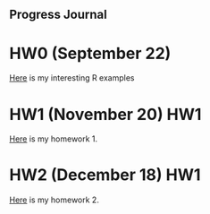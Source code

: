 ## Progress Journal

# HW0 (September 22)

[Here](files/example_homework_0.html) is my interesting R examples


# HW1 (November 20) HW1
[Here](files/IE_360_hw1.html) is my homework 1.


# HW2 (December 18) HW1
[Here](files/HW2/IE360_HW2.html) is my homework 2.